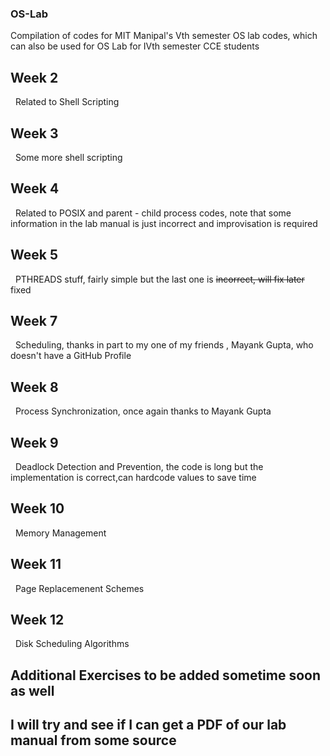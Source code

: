 ### OS-Lab
Compilation of codes for MIT Manipal's Vth semester OS lab codes, which can also be used for OS Lab for IVth semester CCE students
## Week 2
&nbsp;
Related to Shell Scripting
&nbsp;
## Week 3
&nbsp;
Some more shell scripting
&nbsp;
## Week 4
&nbsp;
Related to POSIX and parent - child process codes, note that some information in the lab manual is just incorrect and improvisation is required
&nbsp;
## Week 5
&nbsp;
PTHREADS stuff, fairly simple but the last one is ~~incorrect, will fix later~~ fixed
## Week 7
&nbsp;
Scheduling, thanks in part to my one of my friends , Mayank Gupta, who doesn't have a GitHub Profile
## Week 8
&nbsp;
Process Synchronization, once again thanks to Mayank Gupta
## Week 9
&nbsp;
Deadlock Detection and Prevention, the code is long but the implementation is correct,can hardcode values to save time
## Week 10
&nbsp;
Memory Management

## Week 11 
&nbsp;
Page Replacemenent Schemes  
## Week 12
&nbsp;
Disk Scheduling Algorithms
## Additional Exercises to be added sometime soon as well
## I will try and see if I can get a PDF of our lab manual from some source
